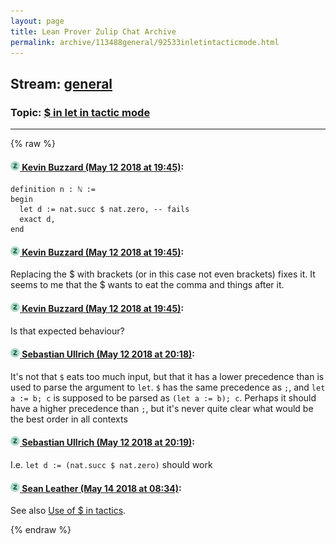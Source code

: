 ```yaml
---
layout: page
title: Lean Prover Zulip Chat Archive 
permalink: archive/113488general/92533inletintacticmode.html
---
```


## Stream: [general](index.html)
### Topic: [$ in let in tactic mode](92533inletintacticmode.html)

---


{% raw %}
#### [![Click to go to Zulip](../../assets/img/zulip2.png) Kevin Buzzard (May 12 2018 at 19:45)](https://leanprover.zulipchat.com/#narrow/stream/113488-general/topic/%24%20in%20let%20in%20tactic%20mode/near/126468511):
```lean
definition n : ℕ :=
begin
  let d := nat.succ $ nat.zero, -- fails
  exact d,
end
```

#### [![Click to go to Zulip](../../assets/img/zulip2.png) Kevin Buzzard (May 12 2018 at 19:45)](https://leanprover.zulipchat.com/#narrow/stream/113488-general/topic/%24%20in%20let%20in%20tactic%20mode/near/126468513):
Replacing the $ with brackets (or in this case not even brackets) fixes it. It seems to me that the $ wants to eat the comma and things after it.

#### [![Click to go to Zulip](../../assets/img/zulip2.png) Kevin Buzzard (May 12 2018 at 19:45)](https://leanprover.zulipchat.com/#narrow/stream/113488-general/topic/%24%20in%20let%20in%20tactic%20mode/near/126468514):
Is that expected behaviour?

#### [![Click to go to Zulip](../../assets/img/zulip2.png) Sebastian Ullrich (May 12 2018 at 20:18)](https://leanprover.zulipchat.com/#narrow/stream/113488-general/topic/%24%20in%20let%20in%20tactic%20mode/near/126469412):
It's not that `$` eats too much input, but that it has a lower precedence than is used to parse the argument to `let`. `$` has the same precedence as `;`, and `let a := b; c` is supposed to be parsed as `(let a := b); c`. Perhaps it should have a higher precedence than `;`, but it's never quite clear what would be the best order in all contexts

#### [![Click to go to Zulip](../../assets/img/zulip2.png) Sebastian Ullrich (May 12 2018 at 20:19)](https://leanprover.zulipchat.com/#narrow/stream/113488-general/topic/%24%20in%20let%20in%20tactic%20mode/near/126469413):
I.e. `let d := (nat.succ $ nat.zero)` should work

#### [![Click to go to Zulip](../../assets/img/zulip2.png) Sean Leather (May 14 2018 at 08:34)](https://leanprover.zulipchat.com/#narrow/stream/113488-general/topic/%24%20in%20let%20in%20tactic%20mode/near/126524735):
See also [Use of $ in tactics](https://groups.google.com/d/msg/lean-user/B5tG4xj4xHc/6z8Ipx1pBQAJ).


{% endraw %}
